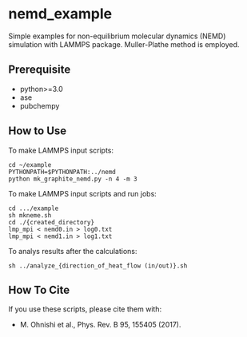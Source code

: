 # nemd_example

Simple examples for non-equilibrium molecular dynamics (NEMD) simulation with LAMMPS package.
Muller-Plathe method is employed.

## Prerequisite

* python>=3.0
* ase
* pubchempy

## How to Use

To make LAMMPS input scripts:

``` discriptions
cd ~/example
PYTHONPATH=$PYTHONPATH:../nemd
python mk_graphite_nemd.py -n 4 -m 3
```

To make LAMMPS input scripts and run jobs:

``` simple way
cd .../example
sh mkneme.sh
cd ./{created_directory}
lmp_mpi < nemd0.in > log0.txt
lmp_mpi < nemd1.in > log1.txt
```

To analys results after the calculations:

```
sh ../analyze_{direction_of_heat_flow (in/out)}.sh
```

<!--
# Manual (test)
* https://masato1122.github.io/nemd_example/
-->

## How To Cite

If you use these scripts, please cite them with:

* M. Ohnishi et al., Phys. Rev. B 95, 155405 (2017).

